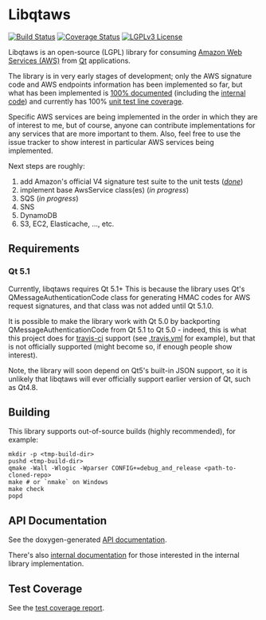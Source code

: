 # Libqtaws
[![Build Status](http://img.shields.io/travis/pcolby/libqtaws/master.svg)](https://travis-ci.org/pcolby/libqtaws)
[![Coverage Status](http://img.shields.io/coveralls/pcolby/libqtaws.svg)](https://coveralls.io/r/pcolby/libqtaws)
[![LGPLv3 License](http://img.shields.io/badge/license-LGPLv3-blue.svg)](https://www.gnu.org/licenses/lgpl.html)

Libqtaws is an open-source (LGPL) library for consuming [Amazon Web Services (AWS)](http://aws.amazon.com/) from
[Qt](http://qt-project.org/) applications.

The library is in very early stages of development; only the AWS signature
code and AWS endpoints information has been implemented so far, but what has been implemented is
[100% documented](http://pcolby.github.io/libqtaws/0.0.0/api/annotated.html)
(including the [internal code](http://pcolby.github.io/libqtaws/0.0.0/internal/annotated.html)) and
currently has 100% [unit test line coverage](http://pcolby.github.io/libqtaws/0.0.0/coverage/).

Specific AWS services are being implemented in the order in which they are of interest to me,
but of course, anyone can contribute implementations for any services that are more important to them.
Also, feel free to use the issue tracker to show interest in particular AWS services being implemented.

Next steps are roughly:

1. add Amazon's official V4 signature test suite to the unit tests ([_done_](https://github.com/pcolby/libqtaws/issues/2))
2. implement base AwsService class(es) (_in progress_)
3. SQS (_in progress_)
4. SNS
5. DynamoDB
6. S3, EC2, Elasticache, ..., etc.

## Requirements
### Qt 5.1
Currently, libqtaws requires Qt 5.1+  This is because the library uses Qt's QMessageAuthenticationCode class for
generating HMAC codes for AWS request signatures, and that class was not added until Qt 5.1.0.

It is possible to make the library work with Qt 5.0 by backporting QMessageAuthenticationCode from Qt 5.1 to Qt 5.0 -
indeed, this is what this project does for [travis-ci](https://travis-ci.org/) support (see [.travis.yml](.travis.yml)
for example), but that is not officially supported (might become so, if enough people show interest).

Note, the library will soon depend on Qt5's built-in JSON support, so it is unlikely that libqtaws will ever officially
support earlier version of Qt, such as Qt4.8.

## Building
This library supports out-of-source builds (highly recommended), for example:

~~~{.sh}
mkdir -p <tmp-build-dir>
pushd <tmp-build-dir>
qmake -Wall -Wlogic -Wparser CONFIG+=debug_and_release <path-to-cloned-repo>
make # or `nmake` on Windows
make check
popd
~~~

## API Documentation

See the doxygen-generated [API documentation](http://pcolby.github.io/libqtaws/0.0.0/api/annotated.html).

There's also [internal documentation](http://pcolby.github.io/libqtaws/0.0.0/internal/annotated.html) for those
interested in the internal library implementation.

## Test Coverage

See the [test coverage report](http://pcolby.github.io/libqtaws/0.0.0/coverage/).
